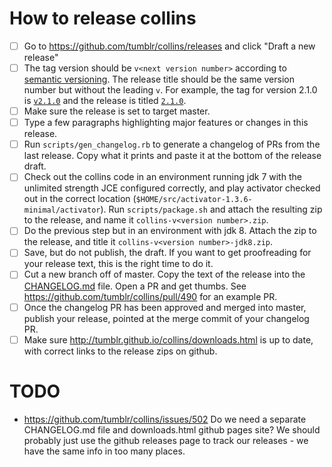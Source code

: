 # How to release collins

- [ ] Go to https://github.com/tumblr/collins/releases and click "Draft a new release"
- [ ] The tag version should be `v<next version number>` according to [semantic versioning](http://semver.org/).  The release title should be the same version number but without the leading `v`.  For example, the tag for version 2.1.0 is [`v2.1.0`](https://github.com/tumblr/collins/tree/v2.1.0) and the release is titled [`2.1.0`](https://github.com/tumblr/collins/releases/tag/v2.1.0).
- [ ] Make sure the release is set to target master.
- [ ] Type a few paragraphs highlighting major features or changes in this release.
- [ ] Run `scripts/gen_changelog.rb` to generate a changelog of PRs from the last release.  Copy what it prints and paste it at the bottom of the release draft.
- [ ] Check out the collins code in an environment running jdk 7 with the unlimited strength JCE configured correctly, and play activator checked out in the correct location (`$HOME/src/activator-1.3.6-minimal/activator`).  Run `scripts/package.sh` and attach the resulting zip to the release, and name it `collins-v<version number>.zip`.  
- [ ] Do the previous step but in an environment with jdk 8.  Attach the zip to the release, and title it `collins-v<version number>-jdk8.zip`.
- [ ] Save, but do not publish, the draft.  If you want to get proofreading for your release text, this is the right time to do it.
- [ ] Cut a new branch off of master.  Copy the text of the release into the [CHANGELOG.md](https://github.com/tumblr/collins/blob/master/CHANGELOG.md) file.  Open a PR and get thumbs.  See https://github.com/tumblr/collins/pull/490 for an example PR.
- [ ] Once the changelog PR has been approved and merged into master, publish your release, pointed at the merge commit of your changelog PR.
- [ ] Make sure http://tumblr.github.io/collins/downloads.html is up to date, with correct links to the release zips on github.

# TODO
- https://github.com/tumblr/collins/issues/502 Do we need a separate CHANGELOG.md file and downloads.html github pages site? We should probably just use the github releases page to track our releases - we have the same info in too many places.
